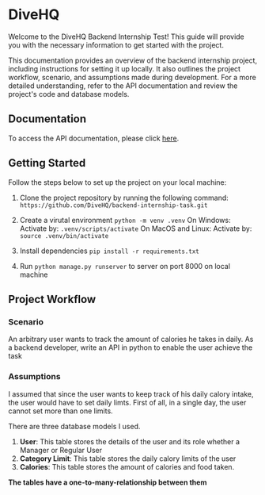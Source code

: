 # DiveHQ

Welcome to the DiveHQ Backend Internship Test! This guide will provide you with the necessary information to get started with the project.

This documentation provides an overview of the backend internship project, including instructions for setting it up locally. It also outlines the project workflow, scenario, and assumptions made during development. For a more detailed understanding, refer to the API documentation and review the project's code and database models.

## Documentation
To access the API documentation, please click [here](https://documenter.getpostman.com/view/22678038/2s93sf1W9p).

## Getting Started

Follow the steps below to set up the project on your local machine:

1. Clone the project repository by running the following command:
``` https://github.com/DiveHQ/backend-internship-task.git ```

2. Create a  virutal environment
``` python -m venv .venv ``` 
On Windows: Activate by:  ```.venv/scripts/activate```
On MacOS and Linux: Activate by:  ```source .venv/bin/activate```

3. Install dependencies
```pip install -r requirements.txt```

4. Run ``` python manage.py runserver ``` to server on port 8000 on local machine


## Project Workflow
### Scenario
An arbitrary user wants to track the amount of calories he takes in daily. As a backend developer, write an API in python to enable the user achieve the task

### Assumptions
I assumed that since the user wants to keep track of his daily calory intake, the user would have to set daily limts.
First of all, in a single day, the user cannot set more than one limits. 

There are three database models I used.

1. **User**: This table stores the details of the user and its role whether a Manager or Regular User
2. **Category Limit**: This table stores the daily calory limits of the user
3. **Calories**: This table stores the amount of calories and food taken. 

**The tables have a one-to-many-relationship between them**
